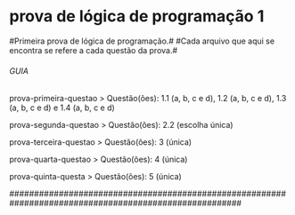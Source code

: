 # prova de lógica de programação 1

#Primeira prova de lógica de programação.#
#Cada arquivo que aqui se encontra se refere a cada questão da prova.#

###### GUIA ######
prova-primeira-questao >  Questão(ões): 1.1 (a, b, c e d), 1.2 (a, b, c e d), 1.3 (a, b, c e d) e 1.4 (a, b, c e d)

prova-segunda-questao >  Questão(ões): 2.2 (escolha única)

prova-terceira-questao >   Questão(ões): 3 (única)

prova-quarta-questao >  Questão(ões): 4 (única)

prova-quinta-questa >   Questão(ões): 5 (única)

#######################################################################################################
